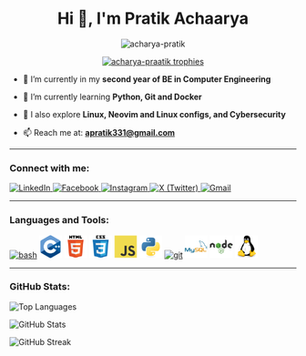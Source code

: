<h1 align="center">Hi 👋, I'm Pratik Achaarya</h1>
<p align="center">
  <img src="https://komarev.com/ghpvc/?username=acharya-praatik&label=Profile%20views&color=0e75b6&style=flat" alt="acharya-pratik" />
</p>

<p align="center">
  <a href="https://github.com/ryo-ma/github-profile-trophy">
    <img src="https://github-profile-trophy.vercel.app/?username=acharya-praatik&theme=dracula" alt="acharya-praatik trophies" />
  </a>
</p>

- 🔭 I’m currently in my **second year of BE in Computer Engineering**

- 🌱 I’m currently learning **Python, Git and Docker**

- 🧠 I also explore **Linux, Neovim and Linux configs, and Cybersecurity**

- 📫 Reach me at: **apratik331@gmail.com**

---

<h3 align="left">Connect with me:</h3>
<p align="left">
  <a href="https://www.linkedin.com/in/pratik-acharya-0b08382b2/" target="_blank">
    <img src="https://img.shields.io/badge/LinkedIn-%230077B5.svg?style=for-the-badge&logo=linkedin&logoColor=white" alt="LinkedIn" />
  </a>
  <a href="https://www.facebook.com/DIGITAL.PRATIKACHARYA" target="_blank">
    <img src="https://img.shields.io/badge/Facebook-%231877F2.svg?style=for-the-badge&logo=facebook&logoColor=white" alt="Facebook" />
  </a>
  <a href="https://www.instagram.com/apratik331/" target="_blank">
    <img src="https://img.shields.io/badge/Instagram-%23E4405F.svg?style=for-the-badge&logo=instagram&logoColor=white" alt="Instagram" />
  </a>
  <a href="https://x.com/apratik331" target="_blank">
    <img src="https://img.shields.io/badge/X-%23000000.svg?style=for-the-badge&logo=twitter&logoColor=white" alt="X (Twitter)" />
  </a>
  <a href="mailto:apratik331@gmail.com" target="_blank">
    <img src="https://img.shields.io/badge/Email-D14836?style=for-the-badge&logo=gmail&logoColor=white" alt="Gmail" />
  </a>
</p>


---

<h3 align="left">Languages and Tools:</h3>
<p align="left">
  <a href="https://www.gnu.org/software/bash/" target="_blank"><img src="https://www.vectorlogo.zone/logos/gnu_bash/gnu_bash-icon.svg" alt="bash" width="40" height="40"/></a>
  <a href="https://www.w3schools.com/cpp/" target="_blank"><img src="https://raw.githubusercontent.com/devicons/devicon/master/icons/cplusplus/cplusplus-original.svg" alt="cpp" width="40" height="40"/></a>
  <a href="https://www.w3schools.com/html/" target="_blank"><img src="https://raw.githubusercontent.com/devicons/devicon/master/icons/html5/html5-original-wordmark.svg" alt="html" width="40" height="40"/></a>
  <a href="https://www.w3schools.com/css/" target="_blank"><img src="https://raw.githubusercontent.com/devicons/devicon/master/icons/css3/css3-original-wordmark.svg" alt="css" width="40" height="40"/></a>
  <a href="https://developer.mozilla.org/en-US/docs/Web/JavaScript" target="_blank"><img src="https://raw.githubusercontent.com/devicons/devicon/master/icons/javascript/javascript-original.svg" alt="js" width="40" height="40"/></a>
  <a href="https://www.python.org" target="_blank"><img src="https://raw.githubusercontent.com/devicons/devicon/master/icons/python/python-original.svg" alt="python" width="40" height="40"/></a>
  <a href="https://git-scm.com/" target="_blank"><img src="https://www.vectorlogo.zone/logos/git-scm/git-scm-icon.svg" alt="git" width="40" height="40"/></a>
  <a href="https://www.mysql.com/" target="_blank"><img src="https://raw.githubusercontent.com/devicons/devicon/master/icons/mysql/mysql-original-wordmark.svg" alt="mysql" width="40" height="40"/></a>
  <a href="https://nodejs.org" target="_blank"><img src="https://raw.githubusercontent.com/devicons/devicon/master/icons/nodejs/nodejs-original-wordmark.svg" alt="nodejs" width="40" height="40"/></a>
  <a href="https://www.linux.org/" target="_blank"><img src="https://raw.githubusercontent.com/devicons/devicon/master/icons/linux/linux-original.svg" alt="linux" width="40" height="40"/></a>
</p>

---

<h3 align="left">GitHub Stats:</h3>

<p align="left">
  <img src="https://github-readme-stats.vercel.app/api/top-langs?username=acharya-pratik&show_icons=true&locale=en&layout=compact&bg_color=00000000" alt="Top Languages" />
</p>

<p align="left">
  <img src="https://github-readme-stats.vercel.app/api?username=acharya-pratik&show_icons=true&locale=en&bg_color=00000000" alt="GitHub Stats" />
</p>

<p align="left">
  <img src="https://github-readme-streak-stats.herokuapp.com/?user=acharya-pratik&background=00000000&hide_border=true" alt="GitHub Streak" />
</p>
